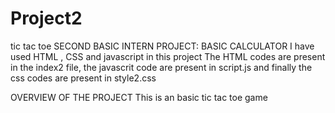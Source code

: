 # Project2
tic tac toe
SECOND BASIC INTERN PROJECT: BASIC CALCULATOR
I have used HTML , CSS and javascript in this project The HTML codes are present in the index2 file, the javascrit code are present in script.js and finally the css codes are present in style2.css

OVERVIEW OF THE PROJECT
This is an basic tic tac toe game

